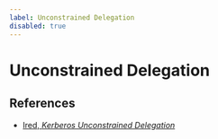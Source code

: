 ```yaml
---
label: Unconstrained Delegation
disabled: true
---
```


# Unconstrained Delegation

## References

* [Ired, _Kerberos Unconstrained Delegation_](https://www.ired.team/offensive-security-experiments/active-directory-kerberos-abuse/domain-compromise-via-unrestricted-kerberos-delegation)
